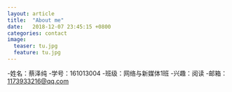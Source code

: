 ```yaml
---
layout: article
title:  "About me"
date:   2018-12-07 23:45:15 +0800
categories: contact
image:
  teaser: tu.jpg
  feature: tu.jpg
---
```

-姓名：蔡泽纯
-学号：161013004
-班级：网络与新媒体1班
-兴趣：阅读
-邮箱：1173933216@qq.com